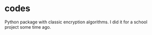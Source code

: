 # codes
Python package with classic encryption algorithms. I did it for a school project some time ago.
